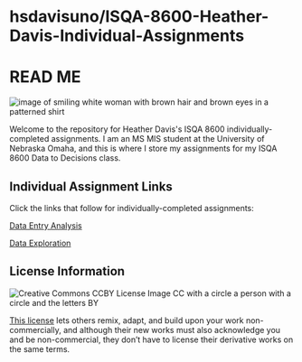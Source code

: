# hsdavisuno/ISQA-8600-Heather-Davis-Individual-Assignments
# READ ME

![image of smiling white woman with brown hair and brown eyes in a patterned shirt](https://media-exp1.licdn.com/dms/image/C4E03AQG9azDJMOzJDg/profile-displayphoto-shrink_200_200/0/1586912463358?e=1636588800&v=beta&t=fmHJKQkIZPkjdHjmbsNFdmykvbOQ3-SsIoP2l050-J8 "Heather's pic")

Welcome to the repository for Heather Davis's ISQA 8600 individually-completed assignments. I am an MS MIS student at the University of Nebraska Omaha, and this is where I store my assignments for my ISQA 8600 Data to Decisions class. 

## Individual Assignment Links
Click the links that follow for individually-completed assignments:

[Data Entry Analysis](http://placeholder.com)

[Data Exploration](http://placeholder.com)

## License Information
![Creative Commons CCBY License Image CC with a circle a person with a circle and the letters BY](https://licensebuttons.net/l/by/3.0/88x31.png)

[This license](https://creativecommons.org/licenses/by-nc/4.0/legalcode) lets others remix, adapt, and build upon your work non-commercially, and although their new works must also acknowledge you and be non-commercial, they don’t have to license their derivative works on the same terms.
